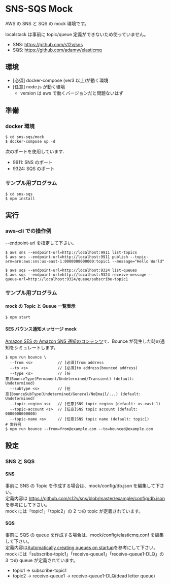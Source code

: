 # SNS-SQS Mock

AWS の SNS と SQS の mock 環境です。

localstack は事前に topic/queue 定義ができないため使っていません。

- SNS: https://github.com/s12v/sns
- SQS: https://github.com/adamw/elasticmq

## 環境

- [必須] docker-compose (ver3 以上)が動く環境
- [任意] node.js が動く環境
  - version は aws で動くバージョンだと問題ないはず

## 準備

### docker 環境

```
$ cd sns-sqs/mock
$ docker-compose up -d
```

次のポートを使用しています.

- 9911: SNS のポート
- 9324: SQS のポート

### サンプル用プログラム

```
$ cd sns-sqs
$ npm install
```

## 実行

### aws-cli での操作例
--endpoint-url を指定して下さい。

```
$ aws sns --endpoint-url=http://localhost:9911 list-topics
$ aws sns --endpoint-url=http://localhost:9911 publish --topic-arn=arn:aws:sns:us-east-1:0000000000000:topic1 --message="Hello World"

$ aws sqs --endpoint-url=http://localhost:9324 list-queues
$ aws sqs --endpoint-url=http://localhost:9324 receive-message --queue-url=http://localhost:9324/queue/subscribe-topic1
```

### サンプル用プログラム

#### mock の Topic と Queue 一覧表示

```
$ npm start
```

#### SES バウンス通知メッセージ mock

[Amazon SES の Amazon SNS 通知のコンテンツ](https://docs.aws.amazon.com/ja_jp/ses/latest/DeveloperGuide/notification-contents.html)で、Bounce が発生した時の通知をシミュレートします。

```
$ npm run bounce \
  --from <s>           // [必須]from address
  --to <s>             // [必須]to address(bounced address)
  --type <s>           // [任意]BounceType(Permanent/Undetermined/Transient) (default: Undetermined)
  --subtype <s>        // [任意]BounceSubType(Undetermined/General/NoEmail/...) (default: Undetermined)
  --topic-region <s>   // [任意]SNS topic region (default: us-east-1)
  --topic-account <s>  // [任意]SNS topic account (default: 0000000000000)
  --topic-name <s>     // [任意]SNS topic name (default: topic1)
# 実行例
$ npm run bounce --from=from@example.com --to=bounced@example.com
```

## 設定

### SNS と SQS

#### SNS

事前に SNS の Topic を作成する場合は、mock/config/db.json を編集して下さい。  
定義内容は https://github.com/s12v/sns/blob/master/example/config/db.json を参考にして下さい。  
mock には「topic1」「topic2」の 2 つの topic が定義されています。

#### SQS

事前に SQS の queue を作成する場合は、mock/config/elasticmq.conf を編集して下さい。  
定義内容は[Automatically creating queues on startup](https://github.com/adamw/elasticmq#automatically-creating-queues-on-startup)を参考にして下さい。
mock には「subscribe-topic1」「receive-queue1」「receive-queue1-DLQ」の 3 つの queue が定義されています。

- topic1 -> subscribe-topic1
- topic2 -> receive-queue1 -> receive-queue1-DLQ(dead letter queue)
